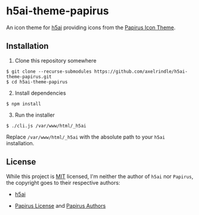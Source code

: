 # h5ai-theme-papirus

An icon theme for [h5ai](https://github.com/lrsjng/h5ai) providing icons from the [Papirus Icon Theme](https://github.com/PapirusDevelopmentTeam/papirus-icon-theme).

## Installation

1. Clone this repository somewhere

```shell
$ git clone --recurse-submodules https://github.com/axelrindle/h5ai-theme-papirus.git
$ cd h5ai-theme-papirus
```

2. Install dependencies

```shell
$ npm install
```

3. Run the installer

```shell
$ ./cli.js /var/www/html/_h5ai
```

Replace `/var/www/html/_h5ai` with the absolute path to your `h5ai` installation.

## License

While this project is [MIT](LICENSE) licensed, I'm neither the author of `h5ai` nor `Papirus`, the copyright goes to their respective authors:

- [h5ai](https://github.com/lrsjng/h5ai/#license)

- [Papirus License](https://github.com/PapirusDevelopmentTeam/papirus-icon-theme/blob/master/LICENSE) and [Papirus Authors](https://github.com/PapirusDevelopmentTeam/papirus-icon-theme/blob/master/AUTHORS)
